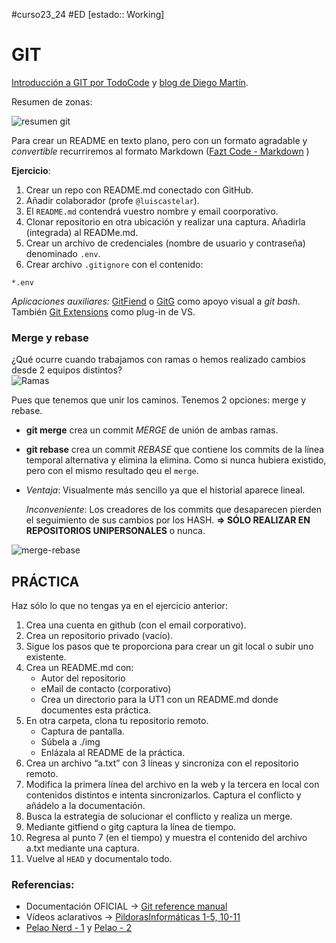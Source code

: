 #curso23_24 #ED [estado:: Working] 

# GIT
[Introducción a GIT por TodoCode](https://www.youtube.com/watch?v=mCVQgSyjCkI&list=PLQxX2eiEaqby-qh4raiKfYyb4T7WyHsfW) y [blog de Diego Martín](https://www.diegocmartin.com/tutorial-git/).

Resumen de zonas:

![resumen git](https://cfw.rabbitloader.xyz/eyJjIjp0cnVlLCJoIjoid3d3LmRpZWdvY21hcnRpbi5jb20iLCJ2IjoxMzQ2MTc0NzgzfQ/wp-content/uploads/2018/12/git-workflow1.png)

Para crear un README en texto plano, pero con un formato agradable y *convertible* recurriremos al formato Markdown ([Fazt Code - Markdown](https://www.youtube.com/watch?v=oxaH9CFpeEE) )


**Ejercicio**: 
1. Crear un repo con README.md conectado con GitHub.
2. Añadir colaborador (profe `@luiscastelar`).
3. El `README.md` contendrá vuestro nombre y email coorporativo.
4. Clonar repositorio en otra ubicación y realizar una captura. Añadirla (integrada) al READMe.md.
5. Crear un archivo de credenciales (nombre de usuario y contraseña) denominado `.env`.
6. Crear archivo `.gitignore` con el contenido:
  ```
  *.env
  ```

*Aplicaciones auxiliares:* [GitFiend](https://gitfiend.com/) o [GitG](https://wiki.gnome.org/Apps/Gitg) como apoyo visual a *git bash*. También [Git Extensions](https://gitextensions.github.io/) como plug-in de VS.


### Merge y rebase
¿Qué ocurre cuando trabajamos con ramas o hemos realizado cambios desde 2 equipos distintos? \
![Ramas](https://miro.medium.com/max/720/1*wRBcfPnjdm8vY40j9iIl7g.png)

Pues que tenemos que unir los caminos. Tenemos 2 opciones: merge y rebase.
+ **git merge** crea un commit *MERGE* de unión de ambas ramas.
+ **git rebase** crea un commit *REBASE* que contiene los commits de la línea temporal alternativa y elimina la elimina. Como si nunca hubiera existido, pero con el mismo resultado qeu el `merge`.
+ 
  *Ventaja*: Visualmente más sencillo ya que el historial aparece lineal.
  
  *Inconveniente*: Los creadores de los commits que desaparecen pierden el seguimiento de sus cambios por los HASH. **=> SÓLO REALIZAR EN REPOSITORIOS UNIPERSONALES** o nunca.
  
![merge-rebase](https://miro.medium.com/max/720/1*UDKJF0BHO_USMuovMgdylQ.png)

## PRÁCTICA
Haz sólo lo que no tengas ya en el ejercicio anterior:
1. Crea una cuenta en github (con el email corporativo).
2. Crea un repositorio privado (vacío).
3. Sigue los pasos que te proporciona para crear un git local o subir uno existente.
4. Crea un README.md con:
   + Autor del repositorio
   + eMail de contacto (corporativo)
   + Crea un directorio para la UT1 con un README.md donde documentes esta práctica.
6. En otra carpeta, clona tu repositorio remoto.
   + Captura de pantalla.
   + Súbela a ./img
   + Enlázala al README de la práctica.
7. Crea un archivo “a.txt” con 3 líneas y sincroniza con el repositorio remoto.
8. Modifica la primera línea del archivo en la web y la tercera en local con contenidos distintos e intenta sincronizarlos. Captura el conflicto y añádelo a la documentación.
9. Busca la estrategia de solucionar el conflicto y realiza un merge.
10. Mediante gitfiend o gitg captura la línea de tiempo.
11. Regresa al punto 7 (en el tiempo) y muestra el contenido del archivo a.txt mediante una captura.
12. Vuelve al `HEAD` y documentalo todo.



### Referencias:
  + Documentación OFICIAL -> [Git reference manual](https://git-scm.com/docs)
  + Vídeos aclarativos -> [PildorasInformáticas 1-5, 10-11](https://www.youtube.com/watch?v=ANF1X42_ae4&list=PLU8oAlHdN5BlyaPFiNQcV0xDqy0eR35aU)
  + [Pelao Nerd - 1](https://youtu.be/kEPF-MWGq1w) y [Pelao - 2](https://youtu.be/7-JHoPyJy-Q)
